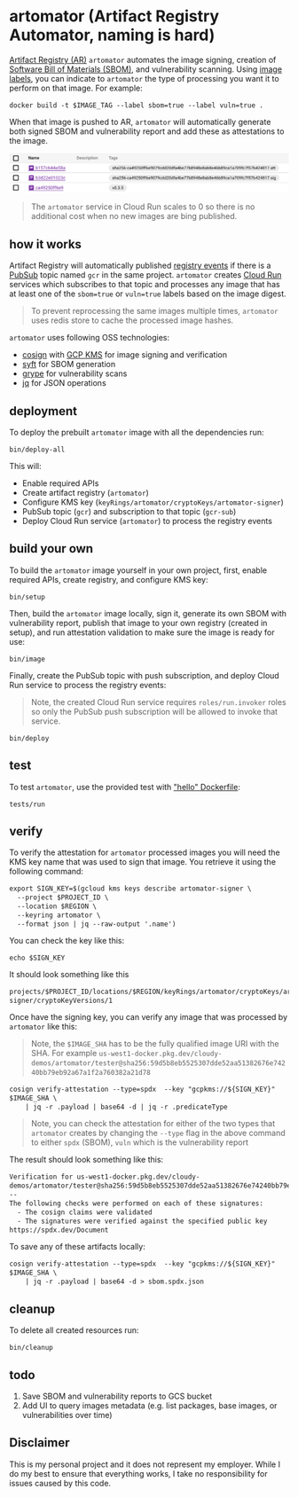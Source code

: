# artomator (Artifact Registry Automator, naming is hard)

[Artifact Registry (AR)](https://cloud.google.com/artifact-registry) `artomator` automates the image signing, creation of [Software Bill of Materials (SBOM)](https://www.cisa.gov/sbom), and vulnerability scanning. Using [image labels](https://docs.docker.com/config/labels-custom-metadata/), you can indicate to `artomator` the type of processing you want it to perform on that image. For example:

```shell
docker build -t $IMAGE_TAG --label sbom=true --label vuln=true .
```

When that image is pushed to AR, `artomator` will automatically generate both signed SBOM and vulnerability report and add these as attestations to the image.

![](images/reg.png)

> The `artomator` service in Cloud Run scales to 0 so there is no additional cost when no new images are bing published. 

## how it works

Artifact Registry will automatically published [registry events](https://cloud.google.com/artifact-registry/docs/configure-notifications) if there is a [PubSub](https://cloud.google.com/pubsub/docs/overview) topic named `gcr` in the same project. `artomator` creates [Cloud Run](https://cloud.google.com/run) services which subscribes to that topic and processes any image that has at least one of the `sbom=true` or `vuln=true` labels based on the image digest.

> To prevent reprocessing the same images multiple times, `artomator` uses redis store to cache the processed image hashes.

`artomator` uses following OSS technologies: 

* [cosign](https://github.com/sigstore/cosign) with [GCP KMS](https://cloud.google.com/security-key-management) for image signing and verification
* [syft](https://github.com/anchore/syft) for SBOM generation 
* [grype](https://github.com/anchore/grype) for vulnerability scans 
* [jq](https://stedolan.github.io/jq/) for JSON operations 

## deployment 

To deploy the prebuilt `artomator` image with all the dependencies run:

```shell
bin/deploy-all
```

This will:

* Enable required APIs
* Create artifact registry (`artomator`)
* Configure KMS key (`keyRings/artomator/cryptoKeys/artomator-signer`)
* PubSub topic (`gcr`) and subscription to that topic (`gcr-sub`)
* Deploy Cloud Run service (`artomator`) to process the registry events

## build your own

To build the `artomator` image yourself in your own project, first, enable required APIs, create registry, and configure KMS key:

```shell
bin/setup
```

Then, build the `artomator` image locally, sign it, generate its own SBOM with vulnerability report, publish that image to your own registry (created in setup), and run attestation validation to make sure the image is ready for use:

```shell
bin/image
```

Finally, create the PubSub topic with push subscription, and deploy Cloud Run service to process the registry events: 

> Note, the created Cloud Run service requires `roles/run.invoker` roles so only the PubSub push subscription will be allowed to invoke that service. 

```shell
bin/deploy
```

## test 

To test `artomator`, use the provided test with ["hello" Dockerfile](tests/Dockerfile): 

```shell
tests/run
```

## verify 

To verify the attestation for `artomator` processed images you will need the KMS key name that was used to sign that image. You retrieve it using the following command:

```shell
export SIGN_KEY=$(gcloud kms keys describe artomator-signer \
  --project $PROJECT_ID \
  --location $REGION \
  --keyring artomator \
  --format json | jq --raw-output '.name')
```

You can check the key like this: 

```shell
echo $SIGN_KEY
```

It should look something like this

```shell
projects/$PROJECT_ID/locations/$REGION/keyRings/artomator/cryptoKeys/artomator-signer/cryptoKeyVersions/1
```

Once have the signing key, you can verify any image that was processed by `artomator` like this:

> Note, the `$IMAGE_SHA` has to be the fully qualified image URI with the SHA. For example `us-west1-docker.pkg.dev/cloudy-demos/artomator/tester@sha256:59d5b8eb5525307dde52aa51382676e74240bb79eb92a67a1f2a760382a21d78`

```shell
cosign verify-attestation --type=spdx  --key "gcpkms://${SIGN_KEY}" $IMAGE_SHA \
    | jq -r .payload | base64 -d | jq -r .predicateType
```

> Note, you can check the attestation for either of the two types that `artomator` creates by changing the `--type` flag in the above command to either `spdx` (SBOM), `vuln` which is the vulnerability report

The result should look something like this: 

```shell
Verification for us-west1-docker.pkg.dev/cloudy-demos/artomator/tester@sha256:59d5b8eb5525307dde52aa51382676e74240bb79eb92a67a1f2a760382a21d78 --
The following checks were performed on each of these signatures:
  - The cosign claims were validated
  - The signatures were verified against the specified public key
https://spdx.dev/Document
```

To save any of these artifacts locally: 

```shell
cosign verify-attestation --type=spdx  --key "gcpkms://${SIGN_KEY}" $IMAGE_SHA \
    | jq -r .payload | base64 -d > sbom.spdx.json
```

## cleanup

To delete all created resources run: 

```shell
bin/cleanup
```

## todo

1. Save SBOM and vulnerability reports to GCS bucket 
1. Add UI to query images metadata (e.g. list packages, base images, or vulnerabilities over time)

## Disclaimer

This is my personal project and it does not represent my employer. While I do my best to ensure that everything works, I take no responsibility for issues caused by this code.